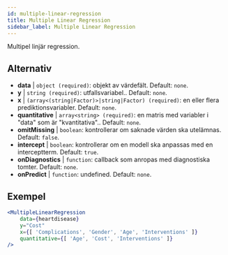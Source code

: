 ```yaml
---
id: multiple-linear-regression
title: Multiple Linear Regression
sidebar_label: Multiple Linear Regression
---
```


Multipel linjär regression.

## Alternativ

* __data__ | `object (required)`: objekt av värdefält. Default: `none`.
* __y__ | `string (required)`: utfallsvariabel.. Default: `none`.
* __x__ | `(array<(string|Factor)>|string|Factor) (required)`: en eller flera prediktionsvariabler. Default: `none`.
* __quantitative__ | `array<string> (required)`: en matris med variabler i "data" som är "kvantitativa".. Default: `none`.
* __omitMissing__ | `boolean`: kontrollerar om saknade värden ska utelämnas. Default: `false`.
* __intercept__ | `boolean`: kontrollerar om en modell ska anpassas med en interceptterm. Default: `true`.
* __onDiagnostics__ | `function`: callback som anropas med diagnostiska tomter. Default: `none`.
* __onPredict__ | `function`: undefined. Default: `none`.


## Exempel

```jsx live
<MultipleLinearRegression 
    data={heartdisease} 
    y="Cost"
    x={[ 'Complications', 'Gender', 'Age', 'Interventions' ]}
    quantitative={[ 'Age', 'Cost', 'Interventions' ]}
/>
```

